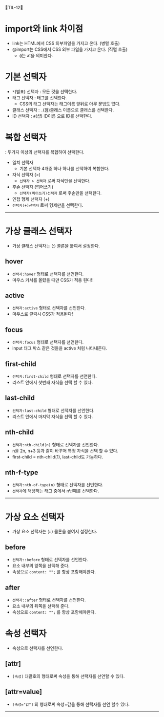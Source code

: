 🦁TIL-12🦁

# import와 link 차이점
- link는 HTML에서 CSS 외부파일을 가지고 온다.    (병렬 호출)
- @import는 CSS에서 CSS 외부 파일을 가지고 온다.  (직렬 호출)
    - `@`는 at을 의미한다. 

# 기본 선택자
- `*`(별표) 선택자 : 모든 것을 선택한다.
-  태그 선택자 : 태그를 선택한다.
    - CSS의 태그 선택자는 태그이름 앞뒤로 아무 문법도 없다.
- 클래스 선택자 : `.`(점)클래스 이름으로 클래스를 선택한다.
- ID 선택자 : `#`(샵) ID이름 으로 ID를 선택한다.

# 복합 선택자
: 두가지 이상의 선택자를 복합하여 선택한다.
- 일치 선택자
  - 기본 선택자 4개중 하나 하나를 선택하여 복합한다.
- 자식 선택자 (>)
  - `선택자 > 선택자` 로써 자식만을 선택한다.
- 후손 선택자 (띄어쓰기)
  - `선택자(띄어쓰기)선택자` 로써 후손만을 선택한다.
-  인접 형제 선택자 (+)
  - `선택자(+)선택자` 로써 형제만을 선택한다.
------------------------
# 가상 클래스 선택자
- 가상 클래스 선택자는 (:) 콜론을 붙여서 설정한다.
## hover
- `선택자:hover` 형태로 선택자를 선언한다.
- 마우스 커서를 올렸을 때만 CSS가 적용 된다!!

## active
- `선택자:active` 형태로 선택자를 선언한다.
- 마우스로 클릭시 CSS가 적용된다!

## focus
- `선택자:focus` 형태로 선택자를 선언한다.
- input 태그 박스 같은 것들을 active 처럼 나타내준다.

## first-child
- `선택자:first-child` 형태로 선택자를 선언한다.
- 리스트 안에서 첫번째 자식을 선택 할 수 있다.

## last-child
- `선택자:last-child` 형태로 선택자를 선언한다.
- 리스트 안에서 마지막 자식을 선택 할 수 있다.

## nth-child
- `선택자:nth-child(n)` 형태로 선택자를 선언한다.
- n을 2n, n+3 등과 같이 바꾸어 특정 자식을 선택 할 수 있다.
- first-child = nth-child(1),  last-child도 가능하다.

## nth-f-type
- `선택자:nth-of-type(n)` 형태로 선택자를 선언한다.
- `선택자`에 해당하는 태그 중에서 n번째를 선택한다.
-------------------------------------------
# 가상 요소 선택자
- 가상 요소 선택자는 (::) 콜론을 붙여서 설정한다.
## before
- `선택자::before` 형태로 선택자를 선언한다.
- 요소 내부의 앞쪽을 선택해 준다.
- 속성으로 `content: "";` 를 항상 포함해야한다.

## after
- `선택자::after` 형태로 선택자를 선언한다.
- 요소 내부의 뒤쪽을 선택해 준다.
- 속성으로 `content: "";` 를 항상 포함해야한다.

# 속성 선택자 
- 속성으로 선택자를 선언한다.
## [attr]
- `[속성]` 대괄호의 형태로써 속성을 통해 선택자를 선언할 수 있다.

## [attr=value] 
- `[속성="값"]` 의 형태로써 속성=값을 통해 선택자를 선언 할수 있다.
------------------------------------     


